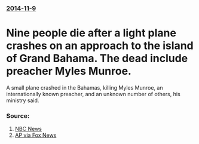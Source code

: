 ### [2014-11-9](/news/2014/11/9/index.md)

# Nine people die after a light plane crashes on an approach to the island of Grand Bahama. The dead include preacher Myles Munroe. 

A small plane crashed in the Bahamas, killing Myles Munroe, an internationally known preacher, and an unknown number of others, his ministry said.


### Source:

1. [NBC News](http://www.nbcnews.com/news/world/prominent-preacher-myles-munroe-killed-small-plane-crash-bahamas-n244831)
2. [AP via Fox News](http://www.foxnews.com/world/2014/11/09/plane-with-people-on-board-crashes-in-bahamas-govt-says-some-fatalities/)
